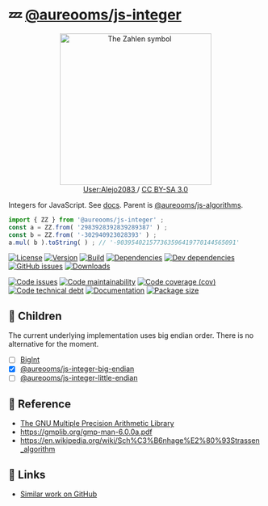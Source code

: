 :zzz: [@aureooms/js-integer](https://make-github-pseudonymous-again.github.io/js-integer)
==

<p align="center">
<a href="https://en.wikipedia.org/wiki/File:Latex_integers.svg">
<img alt="The Zahlen symbol" src="https://upload.wikimedia.org/wikipedia/commons/c/c1/Latex_integers.svg" width="300">
</a><br/>
<a href="https://en.wikipedia.org/wiki/User:Alejo2083">
User:Alejo2083
</a>
/
<a href="https://creativecommons.org/licenses/by-sa/3.0">CC BY-SA 3.0</a>
</p>

Integers for JavaScript.
See [docs](https://make-github-pseudonymous-again.github.io/js-integer).
Parent is [@aureooms/js-algorithms](https://github.com/make-github-pseudonymous-again/js-algorithms).

```js
import { ZZ } from '@aureooms/js-integer' ; 
const a = ZZ.from( '2983928392839289387' ) ;
const b = ZZ.from( '-302940923028393' ) ;
a.mul( b ).toString( ) ; // '-903954021577363596419770144565091'
```

[![License](https://img.shields.io/github/license/make-github-pseudonymous-again/js-integer.svg)](https://raw.githubusercontent.com/make-github-pseudonymous-again/js-integer/main/LICENSE)
[![Version](https://img.shields.io/npm/v/@aureooms/js-integer.svg)](https://www.npmjs.org/package/@aureooms/js-integer)
[![Build](https://img.shields.io/travis/make-github-pseudonymous-again/js-integer/main.svg)](https://travis-ci.com/make-github-pseudonymous-again/js-integer/branches)
[![Dependencies](https://img.shields.io/david/make-github-pseudonymous-again/js-integer.svg)](https://david-dm.org/make-github-pseudonymous-again/js-integer)
[![Dev dependencies](https://img.shields.io/david/dev/make-github-pseudonymous-again/js-integer.svg)](https://david-dm.org/make-github-pseudonymous-again/js-integer?type=dev)
[![GitHub issues](https://img.shields.io/github/issues/make-github-pseudonymous-again/js-integer.svg)](https://github.com/make-github-pseudonymous-again/js-integer/issues)
[![Downloads](https://img.shields.io/npm/dm/@aureooms/js-integer.svg)](https://www.npmjs.org/package/@aureooms/js-integer)

[![Code issues](https://img.shields.io/codeclimate/issues/make-github-pseudonymous-again/js-integer.svg)](https://codeclimate.com/github/make-github-pseudonymous-again/js-integer/issues)
[![Code maintainability](https://img.shields.io/codeclimate/maintainability/make-github-pseudonymous-again/js-integer.svg)](https://codeclimate.com/github/make-github-pseudonymous-again/js-integer/trends/churn)
[![Code coverage (cov)](https://img.shields.io/codecov/c/gh/make-github-pseudonymous-again/js-integer/main.svg)](https://codecov.io/gh/make-github-pseudonymous-again/js-integer)
[![Code technical debt](https://img.shields.io/codeclimate/tech-debt/make-github-pseudonymous-again/js-integer.svg)](https://codeclimate.com/github/make-github-pseudonymous-again/js-integer/trends/technical_debt)
[![Documentation](https://make-github-pseudonymous-again.github.io/js-integer/badge.svg)](https://make-github-pseudonymous-again.github.io/js-integer/source.html)
[![Package size](https://img.shields.io/bundlephobia/minzip/@aureooms/js-integer)](https://bundlephobia.com/result?p=@aureooms/js-integer)

## :baby: Children

The current underlying implementation uses big endian order. There is no
alternative for the moment.

  - [ ] [BigInt](https://developer.mozilla.org/en-US/docs/Glossary/BigInt)
  - [x] [@aureooms/js-integer-big-endian](https://github.com/make-github-pseudonymous-again/js-integer-big-endian)
  - [ ] [@aureooms/js-integer-little-endian](https://github.com/make-github-pseudonymous-again/js-integer-little-endian)

## :scroll: Reference

 - [The GNU Multiple Precision Arithmetic Library](https://gmplib.org/)
 - https://gmplib.org/gmp-man-6.0.0a.pdf
 - https://en.wikipedia.org/wiki/Sch%C3%B6nhage%E2%80%93Strassen_algorithm

## :link: Links
 - [Similar work on GitHub](https://github.com/search?l=JavaScript&o=desc&q=bigint&s=stars&type=Repositories)
